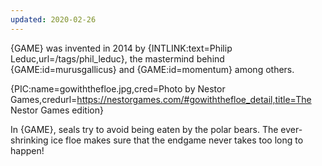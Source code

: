 ```yaml
---
updated: 2020-02-26
---
```


{GAME} was invented in 2014 by {INTLINK:text=Philip Leduc,url=/tags/phil_leduc}, the mastermind behind {GAME:id=murusgallicus} and {GAME:id=momentum} among others.

{PIC:name=gowiththefloe.jpg,cred=Photo by Nestor Games,credurl=https://nestorgames.com/#gowiththefloe_detail,title=The Nestor Games edition}

In {GAME}, seals try to avoid being eaten by the polar bears. The ever-shrinking ice floe makes sure that the endgame never takes too long to happen!
